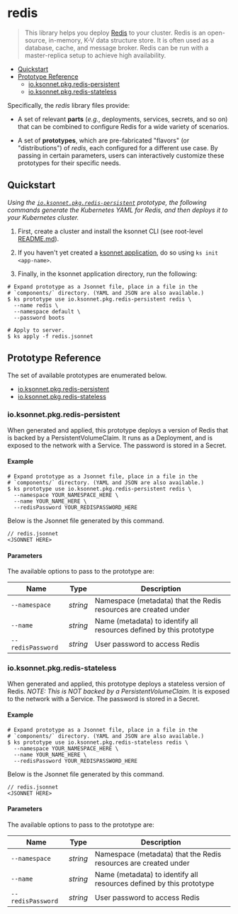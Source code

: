 # redis

> This library helps you deploy [Redis](https://redis.io/) to your cluster.
Redis is an open-source, in-memory, K-V data structure store. It is often used as a database, cache, and message broker. Redis can be run with a master-replica setup to achieve high availability.


* [Quickstart](#quickstart)
* [Prototype Reference](#prototype-reference)
  * [io.ksonnet.pkg.redis-persistent](#io.ksonnet.pkg.redis-persistent)
  * [io.ksonnet.pkg.redis-stateless](#io.ksonnet.pkg.redis-stateless)

Specifically, the *redis* library files provide:
* A set of relevant **parts** (_e.g._, deployments, services, secrets, and so on) that can be combined to configure Redis for a wide variety of scenarios.

* A set of **prototypes**, which are pre-fabricated "flavors" (or "distributions") of *redis*, each configured for a different use case. By passing in certain parameters, users can interactively customize these prototypes for their specific needs.

## Quickstart

*Using the [`io.ksonnet.pkg.redis-persistent`](io.ksonnet.pkg.redis-persistent) prototype, the following commands generate the Kubernetes YAML for Redis, and then deploys it to your Kubernetes cluster.*

1. First, create a cluster and install the ksonnet CLI (see root-level [README.md](rootReadme)).

2. If you haven't yet created a [ksonnet application](linkToSomewhere), do so using `ks init <app-name>`.

3. Finally, in the ksonnet application directory, run the following:

```shell
# Expand prototype as a Jsonnet file, place in a file in the
# `components/` directory. (YAML and JSON are also available.)
$ ks prototype use io.ksonnet.pkg.redis-persistent redis \
  --name redis \
  --namespace default \
  --password boots

# Apply to server.
$ ks apply -f redis.jsonnet
```

## Prototype Reference

The set of available prototypes are enumerated below.

  * [io.ksonnet.pkg.redis-persistent](#io.ksonnet.pkg.redis-persistent)
  * [io.ksonnet.pkg.redis-stateless](#io.ksonnet.pkg.redis-stateless)

### io.ksonnet.pkg.redis-persistent

When generated and applied, this prototype deploys a version of Redis that is  backed by a PersistentVolumeClaim. It runs as a Deployment, and is exposed to the network with a Service. The password is stored in a Secret.

#### Example

```shell
# Expand prototype as a Jsonnet file, place in a file in the
# `components/` directory. (YAML and JSON are also available.)
$ ks prototype use io.ksonnet.pkg.redis-persistent redis \
  --namespace YOUR_NAMESPACE_HERE \
  --name YOUR_NAME_HERE \
  --redisPassword YOUR_REDISPASSWORD_HERE
```

Below is the Jsonnet file generated by this command.

```
// redis.jsonnet
<JSONNET HERE>
```

#### Parameters

The available options to pass to the prototype are:

| Name | Type | Description|
| --- | --- | --- |
| `--namespace` | *string* | Namespace (metadata) that the Redis resources are created under |
| `--name` | *string* | Name (metadata) to identify all resources defined by this prototype |
| `--redisPassword` | *string* | User password to access Redis |
### io.ksonnet.pkg.redis-stateless

When generated and applied, this prototype deploys a stateless version of Redis. *NOTE: This is NOT backed by a PersistentVolumeClaim.* It is exposed to the network with a Service. The password is stored in a Secret.

#### Example

```shell
# Expand prototype as a Jsonnet file, place in a file in the
# `components/` directory. (YAML and JSON are also available.)
$ ks prototype use io.ksonnet.pkg.redis-stateless redis \
  --namespace YOUR_NAMESPACE_HERE \
  --name YOUR_NAME_HERE \
  --redisPassword YOUR_REDISPASSWORD_HERE
```

Below is the Jsonnet file generated by this command.

```
// redis.jsonnet
<JSONNET HERE>
```

#### Parameters

The available options to pass to the prototype are:

| Name | Type | Description|
| --- | --- | --- |
| `--namespace` | *string* | Namespace (metadata) that the Redis resources are created under |
| `--name` | *string* | Name (metadata) to identify all resources defined by this prototype |
| `--redisPassword` | *string* | User password to access Redis |


[rootReadme]: https://github.com/ksonnet/mixins
